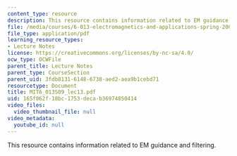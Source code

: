 ```yaml
---
content_type: resource
description: This resource contains information related to EM guidance and filtering.
file: /media/courses/6-013-electromagnetics-and-applications-spring-2009/165f062f18bc1753decab36974850414_MIT6_013S09_lec13.pdf
file_type: application/pdf
learning_resource_types:
- Lecture Notes
license: https://creativecommons.org/licenses/by-nc-sa/4.0/
ocw_type: OCWFile
parent_title: Lecture Notes
parent_type: CourseSection
parent_uid: 3fdb8131-6148-6738-aed2-aea9b1cebd71
resourcetype: Document
title: MIT6_013S09_lec13.pdf
uid: 165f062f-18bc-1753-deca-b36974850414
video_files:
  video_thumbnail_file: null
video_metadata:
  youtube_id: null
---
```

This resource contains information related to EM guidance and filtering.